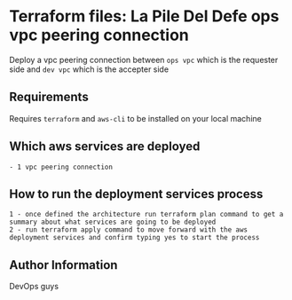 # Terraform files: La Pile Del Defe ops vpc peering connection 

Deploy a vpc peering connection between `ops vpc` which is the requester side and `dev vpc` which is the accepter side

## Requirements

Requires `terraform` and `aws-cli` to be installed on your local machine 

## Which aws services are deployed

```
- 1 vpc peering connection
```

## How to run the deployment services process
```
1 - once defined the architecture run terraform plan command to get a summary about what services are going to be deployed
2 - run terraform apply command to move forward with the aws deployment services and confirm typing yes to start the process 
```

## Author Information

DevOps guys
